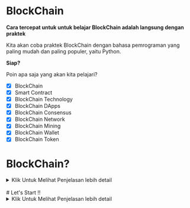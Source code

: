 # BlockChain
**Cara tercepat untuk untuk belajar BlockChain adalah langsung dengan praktek**

Kita akan coba praktek BlockChain dengan bahasa pemrograman yang paling mudah dan paling populer, yaitu Python.

**Siap?**

Poin apa saja yang akan kita pelajari?
- [x] BlockChain
- [x] Smart Contract
- [x] BlockChain Technology
- [x] BlockChain DApps
- [x] BlockChain Consensus
- [x] BlockChain Network
- [x] BlockChain Mining
- [x] BlockChain Wallet
- [x] BlockChain Token

# BlockChain?
<details>
<summary>
    Klik Untuk Melihat Penjelasan lebih detail
</summary>

### Apa itu Blockchain?

BlockChain adalah teknologi buku besar terdistribusi dan terdesentrallisasi yang mencatat transaksi dengan cara yang aman dan transparan. Setiap blok dalam rantai berisi hash kriptografi dari blok sebelumny, stempel waktu, dan data transaksi. Struktur ini memastikan integritas dan ketidakubahan data.

### Fitur Utama Blockchain

- **Desentralisasii** : Data tidak disimpan di lokasi pusat tetapi didistribusikan di seluruh jaringan Komputer.
- **Transparansi** : Semua peserta dalam jaringan dapat melihat transaksi yang tercatat di block chain.
- **Ketidakubahan** : Setelah blok ditambahkan ke blockchain. Tidak dapat diubahh ataupun dihapus.
- **Keamanan** : Penggunaan hash Kriptografi dan mekanisme konsensus membuat BlockChain sangat aman terhadap manipulasi dan penipuan.

### Bagaimana Blockchain Bekerja ?
- **Transaksi** : Pengguna memulai transaksi.
- **Verifikasi** : Transaksi diverifikasi oleh peserta jaringan.
- **Pembuatan Blok** : Setelah diverifikasi, transaksi dikelompokkan dengan transaksi lain ke dalam blok.
- **Konsensus** : Jaringan mencapai konsensus tentang validitas blok.
- **Penambahan Rantai** : Blok ditambahkan ke blockchain, dan transaksi tercatat secara permanen.

### Jenis Blockchain
- **Blockchain Publik** : Terbuka untuk semua orang, tanpa batasan siapa yang dapat berpartisipasi.
- **Blockchain Pribadi** : Terbatas untuk  sekelompok peserta tertentu.
- **Blockchain Konsorsium** : Model hibrida di mana sekelompook organisasi mengontrol jaringan.

### Kasus Penggunaan Blockchain
- **Kriptokurensi** : Bitcoin, Ethereum,  dll.
- **Manajemen Rantai Pasokan** : Pelacakan barang dari asal ke tujuan.
- **Verifikasi Identitas** : Manajemen identitas yang aman dan terdesentralisasi.
- **Sistem Pemungutan Suara** : Proses pemungutan suara yang aman dan transparan.
- **Kontrak Cerdas** : Eksekusi otomatis kontrak berdasarkan kondisi yang telah ditentukan.

### Link untuk lebih detail tentang Crpyto
- [Dokumentasi Python Resmi](https://docs.python.org/3/)
- [Dokumentasi Ethereum](https://ethereum.org/en/developers/docs/)
- [Blockchain di Berkeley](https://blockchain.berkeley.edu/)
- [Kursus Blockchain di Coursera](https://www.coursera.org/courses?query=blockchain)

</details>
<br>
# Let's Start !!
<details>
<summary>
    Klik Untuk Melihat Penjelasan lebih detail
</summary>

<br>

Sebelum itu aku ingin kalian untuk menginstall beberapa library python terlebih dahulu

``pip install Flask `` dan ``pip install requests ``,
``pip install hashlib`` ini dapat kalian install melalui command prompt jika kalian sudah selesai menginstall libraryny, maari kita mulai


## Step 1. Membangun Blockchain

<p>Buka text editor ataupun IDE yang kalian suka, Disini saya memakai Visual Studio Code (VSCode), Buat file baru dengan nama </p>

```blockchain.py``` 

### Perwakilan tentang Blockchain

Kita akan membuat sebuah **Blockchain** class yang konstruktorny membuat daftar kosong awal (untuk menyimpan blockchain) dan kelas lainnya untuk menyimpan transaksi, 
Ini adalah kodingan blueprint untuk class ``blockchain.py`` <br>

```python
class Blockchain(object):
    def __init__(self):
        self.chain = []
        self.current_transactions = []
        
    def new_block(self):
        # Menambahkan sebuah blok baru dan menambahkanny ke rantai
        pass
    
    def new_transaction(self):
        # Menambahkan beberapa transaksi baru ke list transaksi
        pass
    
    @staticmethod
    def hash(block):
        # Hashes a Block
        pass

    @property
    def last_block(self):
        # Returns the last Block in the chain
        pass
```

``Blockchain``
class bertanggung jawab untuk mengontrol rantai, dimana akan menyimpan transaksi dan beberapa metode untuk menambahkan blok baru ke rantai, 

**Seperti apa block itu terlihat sih?**

<p>Setiap blok memiliki indeks, stempel waktu, daftar transaksi , bukti, dan hash dari blok sebelumnya. Berikut ini contoh tampilan satu blok : </p>


```bash
block = {
    'index': 1,
    'timestamp': 1506057125.900785,
    'transactions': [
        {
            'sender': "8527147fe1f5426f9dd545de4b27ee00",
            'recipient': "a77f5cdfa2934df3954a5c7c7da5df1f",
            'amount': 5,
        }
    ],
    'proof': 324984774000,
    'previous_hash': "2cf24dba5fb0a30e26e83b2ac5b9e29e1b161e5c1fa7425e73043362938b9824"
}
```
Pada titik ini, gagasan tentang rantai seharusnya sudah jelas setiap blok baru berisi hash dari blok sebelumny. **Hal ini penting karena hal inilah yang membuat blockchain tidak dapat diubah. :** Jika penyerang merusak Blok sebelumny dalam rantai, maka semua blok berikutnya akan berisi hash yang salah. jadi blockchain tidak dapat diubah.

*Apakah ini masuk akal? jika tidak silahkan untuk kalian pahamin dulu mksduny ide inti dari sistem blockchain ini.*

Kita memerlukan cara untuk menambahkan transaksi ke blok.

``new_transaction()`` method bertanggung jawab untuk hal ini, dan itu cukup mudah

```python
class Blockchain(object):
    ...
    
    def new_transaction(self, sender, recipient, amount):
        """
        Membuat transaksi baru untuk masuk ke blok tambang berikutnya
        :param sender: <str> Alamat Pengirim
        :param recipient: <str> Alamat Penerima
        :param amount: <int> Jumlah
        :return: <int> Indeks blok yang akan menampung transaksi ini
        """

        self.current_transactions.append({
            'sender': sender,
            'recipient': recipient,
            'amount': amount,
        })

        return self.last_block['index'] + 1
```
Setelah ``new_transaction()`` menambahkan transaksi ke dalam daftar, fungsi ini akan mengembalikan indeks blok tempat transaksi akan ditambahkan - yang berikutnya akan ditambang. dan ini akan berguna nantinya , bagi pengguna yang mengirimkan transaksi

### Membuat block baru
Ketika ``Blockchain`` sudah dipakai, kita perlu menyamainya dengan blok genesis - blok tanpa pendahulunya. Kita juga perlu menambahkan bukti ke blok genesis kita yang merupakan hasil penmabangan (atau bukti kerja). Kita akan jelaskan lebih detail lagi nanti

Selain membuat blok genesis di konstruktor , kita juga akan menyempurnakan metodenya.
``new block`` ``new_transaction`` dan ``hash()``

```python
import hashlib
import json
from time import time


class Blockchain(object):
    def __init__(self):
        self.current_transactions = []
        self.chain = []

        # MemBuat Blok Genesis
        self.new_block(previous_hash=1, proof=100)

    def new_block(self, proof, previous_hash=None):
        """
        Buat blok baru di blockchain
        :param proof: <int> Bukti yang diberikan oleh Bukti Algoritma Kerja
        :param previous_hash: (Optional) <str> Hash dari blok sebelumnya
        :return: <dict> Block baru
        """

        block = {
            'index': len(self.chain) + 1,
            'timestamp': time(),
            'transactions': self.current_transactions,
            'proof': proof,
            'previous_hash': previous_hash or self.hash(self.chain[-1]),
        }

        # Menyetel ulang daftar transaksi saat ini
        self.current_transactions = []

        self.chain.append(block)
        return block

    def new_transaction(self, sender, recipient, amount):
        """
        Membuat transaksi baru untuk masuk ke blok tambang berikutnya
        :param sender: <str> Alamat Pengirim
        :param recipient: <str> Alamat Penerima
        :param amount: <int> Jumlah
        :return: <int> Indeks blok yang akan menampung transaksi ini
        """
        self.current_transactions.append({
            'sender': sender,
            'recipient': recipient,
            'amount': amount,
        })

        return self.last_block['index'] + 1

    @property
    def last_block(self):
        return self.chain[-1]

    @staticmethod
    def hash(block):
        """
        Membuat hash SHA-256 dari satu blok
        :param block: <dict> Block
        :return: <str>
        """

        # Kita harus memastikan bahwa kamus itu dipesan, atau kita akan memiliki hash yang tidak konsisten
        block_string = json.dumps(block, sort_keys=True).encode()
        return hashlib.sha256(block_string).hexdigest()
```


Kode di atas adalah metode ``new_transaction`` dalam kelas ``Blockchain``. Metode ini digunakan untuk membuat transaksi baru yang akan dimasukkan ke dalam blok berikutnya yang akan ditambang

### Memahami Bukti Pekerjaan

Algoritma kerja bukti adalah bagaimana blok baru dibuat atau ditambang di blockchain tujuan POW adalah untuk menemukan angka yang memecahkan masalah.Jumlahnya harus sulit ditemukan tetapi mudah diverifikasi oleh siapa pun di netwowrk.Ini adalah ide inti di balik bukti kerja.

Mari kita putuskan bahwa hash dari beberapa integer x dikalikan dengan y lain harus berakhir dengan 0.
``hash(x * y) = ac23dc...0`` dan ini untuk Dan untuk contoh yang disederhanakan ini, mari kita perbaiki
``x = 5``. Implementasikan ini di Python : 

```python
from hashlib import sha256
x = 5
y = 0  #Kita belum tahu apa yang seharusnya ...
while sha256(f'{x*y}'.encode()).hexdigest()[-1] != "0":
    y += 1
print(f'The solution is y = {y}')

```
The solution here is ``y=21`` . Karena, hash yang diproduksi berakhir di 0: 
```
hash(5 * 21) = 1253e9373e...5e3600155e860
```

Dalam Bitcoin, Algoritma Bukti Kerja disebut Hashcash. Dan itu tidak terlalu berbeda dari contoh dasar kita di atas. Ini adalah algoritma yang harus dipecahkan oleh penambang untuk membuat blok baru.Secara umum, kesulitan ditentukan oleh jumlah karakter yang dicari dalam string.Para penambang kemudian dihargai atas solusi mereka dengan menerima koin - dalam transaksi.

Jaringan dapat dengan mudah memverifikasi solusinya.

**Menerapkan bukti dasar kerja**

Mari kita terapkan algoritma serupa untuk blockchain kita .Aturan yang akan kita buat mirip dengan contoh di atas:


```python
import hashlib
import json

from time import time
from uuid import uuid4


class Blockchain(object):
    ...
        
    def proof_of_work(self, last_proof):
        """
        Bukti sederhana dari algoritma kerja:
        - Menemukan sebuah angka  p' sedemikian rupa seperti (pp ') berisi 4 nol terkemuka, di mana p adalah p sebelumnya
         - P adalah bukti sebelumnya, dan p' adalah proo baruf
        :param last_proof: <int>
        :return: <int>
        """

        proof = 0
        while self.valid_proof(last_proof, proof) is False:
            proof += 1

        return proof

    @staticmethod
    def valid_proof(last_proof, proof):
        """
        Memvalidasi bukti: apakah hash (last_proof, bukti) berisi 4 nol terkemuka?
        :param last_proof: <int> Bukti sebelumny
        :param proof: <int> Bukti Setelahny
        :return: <bool> Benar jika benar, salah jika tidak.
        """

        guess = f'{last_proof}{proof}'.encode()
        guess_hash = hashlib.sha256(guess).hexdigest()
        return guess_hash[:4] == "0000"
```

Untuk menyesuaikan kesulitan algoritma, kita dapat memodifikasi jumlah nol terkemuka.Tapi 4 sudah cukup.Anda akan mengetahui bahwa penambahan nol tunggal tunggal membuat perbedaan besar pada waktu yang diperlukan untuk menemukan solusi.

Kelas kita hampir lengkap dan kita siap untuk mulai berinteraksi dengan itu menggunakan permintaan HTTP.

## Step 2: Blockhain sebagai sebuah API

Kita akan membuat tiga metode:
- /transaction/new : untuk membuat transaksi baru ke dalam blok
- /mine : untuk memberi tahu server kita untuk menambang blok baru.
- /chain : untuk mengembalikan nilai blockchain penuh

### Menyetting Flask

**"Server"** Kita akan membentuk satu node di jaringan blockchain ktia .Mari kita buat beberapa kode boilerplate

```python
import hashlib
import json
from textwrap import dedent
from time import time
from uuid import uuid4

from flask import Flask


class Blockchain(object):
    ...


# Instantiate Node kita
app = Flask(__name__)

# Hasilkan alamat unik global untuk node ini
node_identifier = str(uuid4()).replace('-', '')

# Instantiate blockchain
blockchain = Blockchain()


@app.route('/mine', methods=['GET'])
def mine():
    return "We'll mine a new Block"
  
@app.route('/transactions/new', methods=['POST'])
def new_transaction():
    return "We'll add a new transaction"

@app.route('/chain', methods=['GET'])
def full_chain():
    response = {
        'chain': blockchain.chain,
        'length': len(blockchain.chain),
    }
    return jsonify(response), 200

if __name__ == '__main__':
    app.run(host='0.0.0.0', port=5000)
```
Penjelasan singkat tentang apa yang telah kita tambahkan di atas:

Baris 15: Instantiates Node Kita.
Baris 18: Buat nama acak untuk simpul kita.
Baris 21: instantiate 

### Titik akhir transaksi

Seperti inilah permintaan transaksi nantinya. Itu yang dikirim pengguna ke server:

```json
{
 "sender": "my address",
 "recipient": "someone else's address",
 "amount": 5
}
```
Karena kita sudah memiliki metode kelas kita untuk menambahkan transaksi ke blok, sisanya mudah.Mari kita tulis fungsi untuk menambahkan transaksi:

```python
import hashlib
import json
from textwrap import dedent
from time import time
from uuid import uuid4

from flask import Flask, jsonify, request

...

@app.route('/transactions/new', methods=['POST'])
def new_transaction():
    values = request.get_json()

    # Periksa apakah bidang yang diperlukan ada di data postingan
    required = ['sender', 'recipient', 'amount']
    if not all(k in values for k in required):
        return 'Missing values', 400

    # Buat transaksi baru
    index = blockchain.new_transaction(values['sender'], values['recipient'], values['amount'])

    response = {'message': f'Transaction will be added to Block {index}'}
    return jsonify(response), 201
```
*(A method for creating Transactions)*

### Titik akhir penambangan
Titik akhir pertambangan kita adalah tempat keajaiban terjadi.Dan itu mudah. Itu harus melakukan tiga hal:

- Hitung bukti pekerjaan
- Hadiah penambang (AS) dengan menambahkan transaksi yang memberi penambang 1 koin
- Buat blok baru dengan menambahkannya ke rantai

</details>


